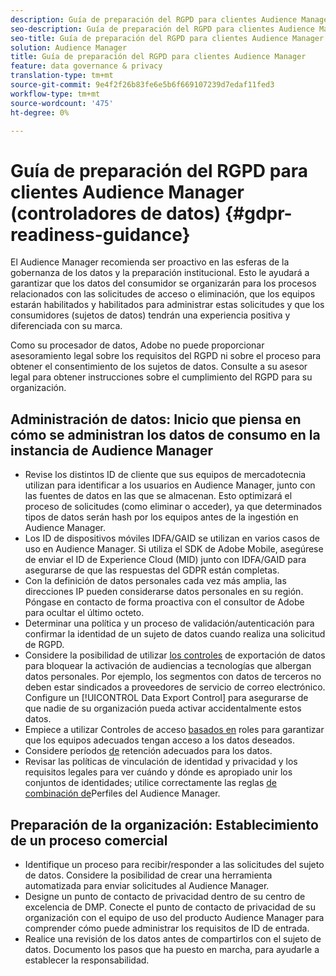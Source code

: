 ```yaml
---
description: Guía de preparación del RGPD para clientes Audience Manager
seo-description: Guía de preparación del RGPD para clientes Audience Manager
seo-title: Guía de preparación del RGPD para clientes Audience Manager
solution: Audience Manager
title: Guía de preparación del RGPD para clientes Audience Manager
feature: data governance & privacy
translation-type: tm+mt
source-git-commit: 9e4f2f26b83fe6e5b6f669107239d7edaf11fed3
workflow-type: tm+mt
source-wordcount: '475'
ht-degree: 0%

---
```



# Guía de preparación del RGPD para clientes Audience Manager (controladores de datos) {#gdpr-readiness-guidance}

El Audience Manager recomienda ser proactivo en las esferas de la gobernanza de los datos y la preparación institucional. Esto le ayudará a garantizar que los datos del consumidor se organizarán para los procesos relacionados con las solicitudes de acceso o eliminación, que los equipos estarán habilitados y habilitados para administrar estas solicitudes y que los consumidores (sujetos de datos) tendrán una experiencia positiva y diferenciada con su marca.

Como su procesador de datos, Adobe no puede proporcionar asesoramiento legal sobre los requisitos del RGPD ni sobre el proceso para obtener el consentimiento de los sujetos de datos. Consulte a su asesor legal para obtener instrucciones sobre el cumplimiento del RGPD para su organización.

## Administración de datos: Inicio que piensa en cómo se administran los datos de consumo en la instancia de Audience Manager

* Revise los distintos ID de cliente que sus equipos de mercadotecnia utilizan para identificar a los usuarios en Audience Manager, junto con las fuentes de datos en las que se almacenan. Esto optimizará el proceso de solicitudes (como eliminar o acceder), ya que determinados tipos de datos serán hash por los equipos antes de la ingestión en Audience Manager.
* Los ID de dispositivos móviles IDFA/GAID se utilizan en varios casos de uso en Audience Manager. Si utiliza el SDK de Adobe Mobile, asegúrese de enviar el ID de Experience Cloud (MID) junto con IDFA/GAID para asegurarse de que las respuestas del GDPR están completas.
* Con la definición de datos personales cada vez más amplia, las direcciones IP pueden considerarse datos personales en su región. Póngase en contacto de forma proactiva con el consultor de Adobe para ocultar el último octeto.
* Determinar una política y un proceso de validación/autenticación para confirmar la identidad de un sujeto de datos cuando realiza una solicitud de RGPD.
* Considere la posibilidad de utilizar [los controles](../../features/data-export-controls.md) de exportación de datos para bloquear la activación de audiencias a tecnologías que albergan datos personales. Por ejemplo, los segmentos con datos de terceros no deben estar sindicados a proveedores de servicio de correo electrónico. Configure un [!UICONTROL Data Export Control] para asegurarse de que nadie de su organización pueda activar accidentalmente estos datos.
* Empiece a utilizar Controles de acceso [basados en](../../features/administration/administration-overview.md) roles para garantizar que los equipos adecuados tengan acceso a los datos deseados.
* Considere períodos [de](../../faq/faq-privacy.md#data-retention-faq) retención adecuados para los datos.
* Revisar las políticas de vinculación de identidad y privacidad y los requisitos legales para ver cuándo y dónde es apropiado unir los conjuntos de identidades; utilice correctamente las reglas [de combinación de](../../features/profile-merge-rules/merge-rules-overview.md)Perfiles del Audience Manager.

## Preparación de la organización: Establecimiento de un proceso comercial

* Identifique un proceso para recibir/responder a las solicitudes del sujeto de datos. Considere la posibilidad de crear una herramienta automatizada para enviar solicitudes al Audience Manager.
* Designe un punto de contacto de privacidad dentro de su centro de excelencia de DMP. Conecte el punto de contacto de privacidad de su organización con el equipo de uso del producto Audience Manager para comprender cómo puede administrar los requisitos de ID de entrada.
* Realice una revisión de los datos antes de compartirlos con el sujeto de datos. Documento los pasos que ha puesto en marcha, para ayudarle a establecer la responsabilidad.

